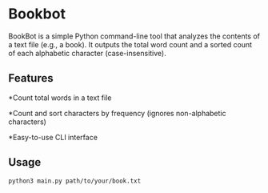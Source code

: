 # Bookbot

BookBot is a simple Python command-line tool that analyzes the contents of a text file (e.g., a book). It outputs the total word count and a sorted count of each alphabetic character (case-insensitive).

## Features
*Count total words in a text file

*Count and sort characters by frequency (ignores non-alphabetic characters)

*Easy-to-use CLI interface

## Usage
<pre><code>python3 main.py path/to/your/book.txt</code></pre>
